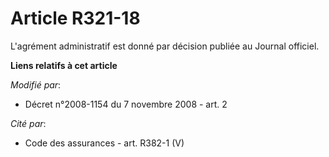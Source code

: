 # Article R321-18

L'agrément administratif est donné par décision publiée au Journal officiel.

**Liens relatifs à cet article**

_Modifié par_:

  - Décret n°2008-1154 du 7 novembre 2008 - art. 2

_Cité par_:

  - Code des assurances - art. R382-1 (V)
